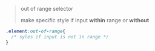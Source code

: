 > out of range selector
> 
> make specific style if input **within** range or **without**

```css
.element:out-of-range{
  /* syles if input is not in range */
}

```
